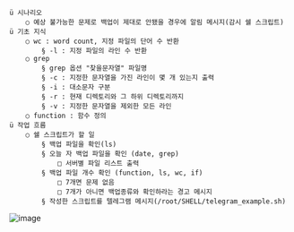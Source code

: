 	ü 시나리오
		○ 예상 불가능한 문제로 백업이 제대로 안됐을 경우에 알림 메시지(감시 쉘 스크립트)
	ü 기초 지식
		○ wc : word count, 지정 파일의 단어 수 반환
			§ -l : 지정 파일의 라인 수 반환
		○ grep
			§ grep 옵션 "찾을문자열" 파일명
			§ -c : 지정한 문자열을 가진 라인이 몇 개 있는지 출력
			§ -i : 대소문자 구분
			§ -r : 현재 디렉토리와 그 하위 디렉토리까지
			§ -v : 지정한 문자열을 제외한 모든 라인
		○ function : 함수 정의
	ü 작업 흐름
		○ 쉘 스크립트가 할 일
			§ 백업 파일을 확인(ls)
			§ 오늘 자 백업 파일을 확인 (date, grep)
				□ 서버별 파일 리스트 출력
			§ 백업 파일 개수 확인 (function, ls, wc, if)
				□ 7개면 문제 없음
				□ 7개가 아니면 백업종류와 확인하라는 경고 메시지	
			§ 작성한 스크립트를 텔레그램 메시지(/root/SHELL/telegram_example.sh)
![image](https://user-images.githubusercontent.com/85976426/144035769-9343b196-5c8b-4f47-9c05-8a29985a24f3.png)
